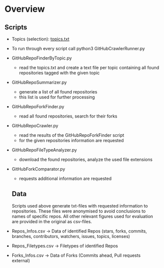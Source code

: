 # Overview

## Scripts

- Topics (selection): [topics.txt](https://github.com/Nadine02/github_oer/blob/master/analysis/topics.txt)
- To run through every script call python3 GitHubCrawlerRunner.py <GitHub user name> <GitHub password>
- GitHubRepoFinderByTopic.py
  - read the topics.txt and create a text file per topic containing all found repositories tagged with the given topic
- GitHubRepoSummarizer.py
  - generate a list of all found repositories
  - this list is used for further processing
- GitHubRepoForkFinder.py
  - read all found repositories, search for their forks
- GitHubRepoCrawler.py
  - read the results of the GitHubRepoForkFinder script
  - for the given repositories information are requested
- GitHubRepoFileTypeAnalyzer.py
  - download the found repositories, analyze the used file extensions
- GitHubForkComparator.py
  - requests additional information are requested
  
  ## Data
  
  Scripts used above generate txt-files with requested information to repositories.
  These files were anonymised to avoid conclusions to names of specific repos. All other relevant figures used for evaluation are provided in the original as csv-files.
 - Repos_Infos.csv -> Data of identified Repos (stars, forks, commits, branches, contributors, watchers, issues, topics, licenses)
 - Repos_Filetypes.csv -> Filetypes of identified Repos
 - Forks_Infos.csv -> Data of Forks (Commits ahead, Pull requests external)
